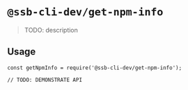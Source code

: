 # `@ssb-cli-dev/get-npm-info`

> TODO: description

## Usage

```
const getNpmInfo = require('@ssb-cli-dev/get-npm-info');

// TODO: DEMONSTRATE API
```
